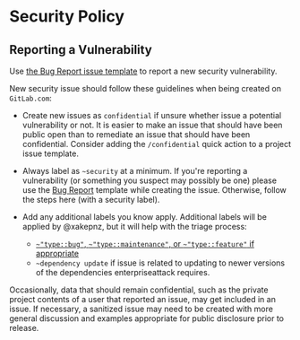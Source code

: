 # Security Policy

## Reporting a Vulnerability

Use [the Bug Report issue template](/.gitlab/issue_templates/bug.md) to report a new security vulnerability.

New security issue should follow these guidelines when being created on `GitLab.com`:

- Create new issues as `confidential` if unsure whether issue a potential
vulnerability or not. It is easier to make an issue that should have been
public open than to remediate an issue that should have been confidential.
Consider adding the `/confidential` quick action to a project issue template.

- Always label as ``~security`` at a minimum. If you're reporting a vulnerability (or something you suspect may possibly be one) please use the [Bug Report](./gitlab/issue_templates/bug.md) template while creating the issue. Otherwise, follow the steps here (with a security label).

- Add any additional labels you know apply. Additional labels will be applied
by @xakepnz, but it will help with
the triage process:

  - [`~"type::bug"`, `~"type::maintenance"`, or `~"type::feature"` if appropriate](https://handbook.gitlab.com/handbook/security/product-security/application-security/vulnerability-management/#vulnerability-vs-feature-vs-bug)
  - `~dependency update` if issue is related to updating to newer versions of the dependencies enterpriseattack requires.

Occasionally, data that should remain confidential, such as the private
project contents of a user that reported an issue, may get included in an
issue. If necessary, a sanitized issue may need to be created with more
general discussion and examples appropriate for public disclosure prior to
release.

